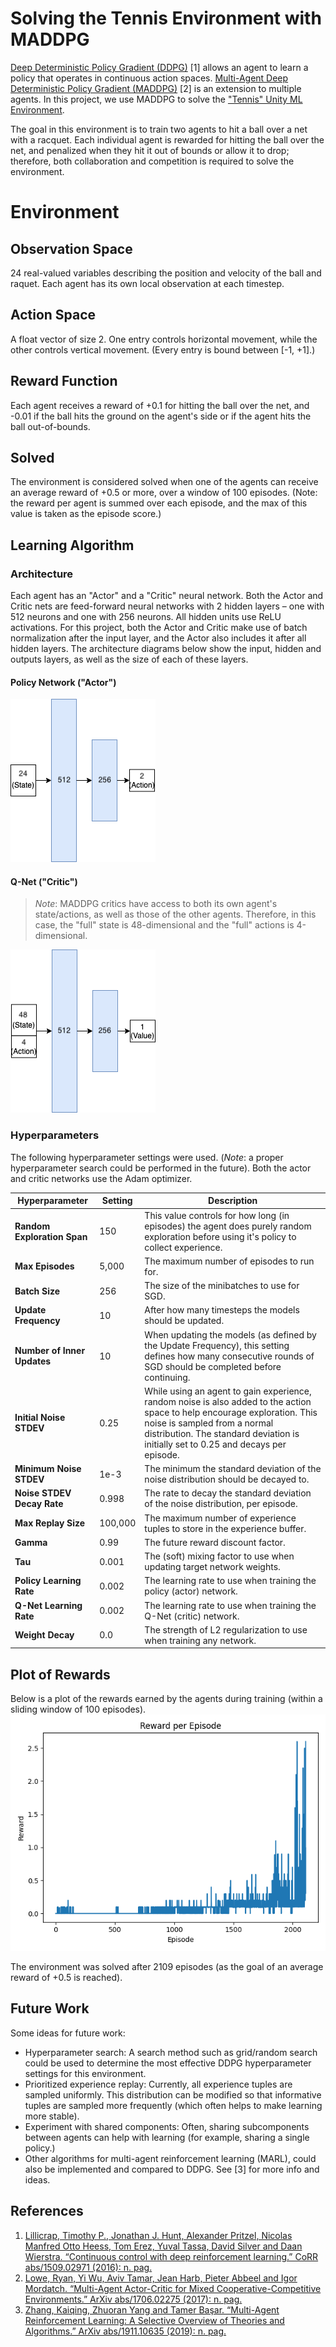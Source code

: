 # Solving the Tennis Environment with MADDPG 
[Deep Deterministic Policy Gradient (DDPG)](https://spinningup.openai.com/en/latest/algorithms/ddpg.html) [1] allows an 
agent to learn a policy that operates in continuous action spaces. [Multi-Agent Deep Deterministic Policy Gradient (MADDPG)](https://papers.nips.cc/paper/7217-multi-agent-actor-critic-for-mixed-cooperative-competitive-environments.pdf) 
[2] is an extension to multiple agents. In this project, we use MADDPG to solve the
["Tennis" Unity ML Environment](https://github.com/Unity-Technologies/ml-agents/blob/master/docs/Learning-Environment-Examples.md#tennis).

The goal in this environment is to train two agents to hit a ball over a net with a racquet. Each individual agent is 
rewarded for hitting the ball over the net, and penalized when they hit it out of bounds or allow it to drop; therefore,
both collaboration and competition is required to solve the environment.

# Environment
## Observation Space
24 real-valued variables describing the position and velocity of the ball and raquet. Each agent has its own local
observation at each timestep. 

## Action Space
A float vector of size 2. One entry controls horizontal movement, while the other controls vertical movement. (Every
entry is bound between [-1, +1].)

## Reward Function
Each agent receives a reward of +0.1 for hitting the ball over the net, and -0.01 if the ball hits the ground on the 
agent's side or if the agent hits the ball out-of-bounds.

## Solved
The environment is considered solved when one of the agents can receive an average reward of +0.5 or more, over a window
of 100 episodes. (Note: the reward per agent is summed over each episode, and the max of this value is taken as the
episode score.)

## Learning Algorithm
### Architecture
Each agent has an "Actor" and a "Critic" neural network. Both the Actor and Critic nets are feed-forward neural networks
with 2 hidden layers – one with 512 neurons and one with 256 neurons. All hidden units use ReLU activations. For this
project, both the Actor and Critic make use of batch normalization after the input layer, and the Actor also includes it
after all hidden layers. The architecture diagrams below show the input, hidden and outputs layers, as well as the size
of each of these layers.

#### Policy Network ("Actor")
![](images/policy_net.png)

#### Q-Net ("Critic")
> *Note*: MADDPG critics have access to both its own agent's state/actions, as well as those of the other agents.
> Therefore, in this case, the "full" state is 48-dimensional and the "full" actions is 4-dimensional.

![](images/q_net.png)

### Hyperparameters
The following hyperparameter settings were used. (*Note*: a proper hyperparameter search could be performed in the
future). Both the actor and critic networks use the Adam optimizer.

|Hyperparameter|Setting|Description
|---|---|---|
|**Random Exploration Span**|150|This value controls for how long (in episodes) the agent does purely random exploration before using it's policy to collect experience.|
|**Max Episodes**|5,000|The maximum number of episodes to run for.|
|**Batch Size**|256|The size of the minibatches to use for SGD.|
|**Update Frequency**|10|After how many timesteps the models should be updated.|
|**Number of Inner Updates**|10|When updating the models (as defined by the Update Frequency), this setting defines how many consecutive rounds of SGD should be completed before continuing.|
|**Initial Noise STDEV**|0.25|While using an agent to gain experience, random noise is also added to the action space to help encourage exploration. This noise is sampled from a normal distribution. The standard deviation is initially set to 0.25 and decays per episode.|
|**Minimum Noise STDEV**|1e-3|The minimum the standard deviation of the noise distribution should be decayed to.|
|**Noise STDEV Decay Rate**|0.998|The rate to decay the standard deviation of the noise distribution, per episode.|
|**Max Replay Size**|100,000|The maximum number of experience tuples to store in the experience buffer.|
|**Gamma**|0.99|The future reward discount factor.|
|**Tau**|0.001|The (soft) mixing factor to use when updating target network weights.|
|**Policy Learning Rate**|0.002|The learning rate to use when training the policy (actor) network.|
|**Q-Net Learning Rate**|0.002|The learning rate to use when training the Q-Net (critic) network.|
|**Weight Decay**|0.0|The strength of L2 regularization to use when training any network.|

## Plot of Rewards
Below is a plot of the rewards earned by the agents during training (within a sliding window of 100 episodes).
![A plot of the average rewards during training](images/reward_plot.png)

The environment was solved after 2109 episodes (as the goal of an average reward of +0.5 is reached).

## Future Work
Some ideas for future work:
- Hyperparameter search: A search method such as grid/random search could be used to determine the most effective
  DDPG hyperparameter settings for this environment.
- Prioritized experience replay: Currently, all experience tuples are sampled uniformly. This distribution can be
  modified so that informative tuples are sampled more frequently (which often helps to make learning more stable). 
- Experiment with shared components: Often, sharing subcomponents between agents can help with learning (for example,
  sharing a single policy.)
- Other algorithms for multi-agent reinforcement learning (MARL), could also be implemented and compared to DDPG. See 
  [3] for more info and ideas.

## References
1. [Lillicrap, Timothy P., Jonathan J. Hunt, Alexander Pritzel, Nicolas Manfred Otto Heess, Tom Erez, Yuval Tassa, David Silver and Daan Wierstra. “Continuous control with deep reinforcement learning.” CoRR abs/1509.02971 (2016): n. pag.](https://www.semanticscholar.org/paper/Continuous-control-with-deep-reinforcement-learning-Lillicrap-Hunt/024006d4c2a89f7acacc6e4438d156525b60a98f)
2. [Lowe, Ryan, Yi Wu, Aviv Tamar, Jean Harb, Pieter Abbeel and Igor Mordatch. “Multi-Agent Actor-Critic for Mixed Cooperative-Competitive Environments.” ArXiv abs/1706.02275 (2017): n. pag.](https://www.semanticscholar.org/paper/Multi-Agent-Actor-Critic-for-Mixed-Environments-Lowe-Wu/7c3ece1ba41c415d7e81cfa5ca33a8de66efd434)
3. [Zhang, Kaiqing, Zhuoran Yang and Tamer Başar. “Multi-Agent Reinforcement Learning: A Selective Overview of Theories and Algorithms.” ArXiv abs/1911.10635 (2019): n. pag.](https://www.semanticscholar.org/paper/Multi-Agent-Reinforcement-Learning%3A-A-Selective-of-Zhang-Yang/54d4a221db5a91a2487b1610374843fafff5a23d)
